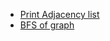 - [Print Adjacency list](https://github.com/mansi05041/Love_babbar_DSA_sheet/tree/main/Graph/1.Print_AdjacencyList)
- [BFS of graph]()